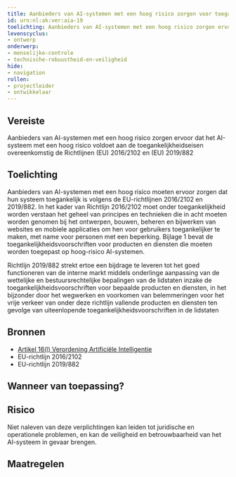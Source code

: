 ```yaml
---
title: Aanbieders van AI-systemen met een hoog risico zorgen voor toegankelijkheidseisen 
id: urn:nl:ak:ver:aia-19
toelichting: Aanbieders van AI-systemen met een hoog risico zorgen ervoor dat het AI-systeem met een hoog risico voldoet aan de toegankelijkheidseisen overeenkomstig de Richtlijnen (EU) 2016/2102 en (EU) 2019/882
levenscyclus:
- ontwerp
onderwerp:
- menselijke-controle
- technische-robuustheid-en-veiligheid
hide:
- navigation
rollen:
- projectleider
- ontwikkelaar
---
```


<!-- tags -->
## Vereiste

Aanbieders van AI-systemen met een hoog risico zorgen ervoor dat het AI-systeem met een hoog risico voldoet aan de toegankelijkheidseisen overeenkomstig de Richtlijnen (EU) 2016/2102 en (EU) 2019/882

## Toelichting

Aanbieders van AI-systemen met een hoog risico moeten ervoor zorgen dat hun systeem toegankelijk is volgens de EU-richtlijnen 2016/2102 en 2019/882.
In het kader van Richtlijn 2016/2102 moet onder toegankelijkheid worden verstaan het geheel van principes en technieken die in acht moeten worden genomen bij het ontwerpen, bouwen, beheren en bijwerken van websites en mobiele applicaties om hen voor gebruikers toegankelijker te maken, met name voor personen met een beperking.
Bijlage 1 bevat de toegankelijkheidsvoorschriften voor producten en diensten die moeten worden toegepast op hoog-risico AI-systemen.

Richtlijn 2019/882 strekt ertoe een bijdrage te leveren tot het goed functioneren van de interne markt middels onderlinge  aanpassing van de wettelijke en bestuursrechtelijke bepalingen van de lidstaten inzake de toegankelijkheidsvoorschriften  voor bepaalde producten en diensten, in het bijzonder door het wegwerken en voorkomen van belemmeringen voor het vrije verkeer van onder deze richtlijn vallende producten en diensten ten gevolge van uiteenlopende toegankelijkheidsvoorschriften in de lidstaten

## Bronnen

- [Artikel 16(l) Verordening Artificiële Intelligentie](https://eur-lex.europa.eu/legal-content/NL/TXT/HTML/?uri=OJ:L_202401689#d1e3823-1-1)
- EU-richtlijn 2016/2102
- EU-richtlijn 2019/882

## Wanneer van toepassing?


## Risico

Niet naleven van deze verplichtingen kan leiden tot juridische en operationele problemen, en kan de veiligheid en betrouwbaarheid van het AI-systeem in gevaar brengen.

## Maatregelen
<!-- list_maatregelen vereiste/aia-19-toegankelijkheidseisen no-search no-onderwerp no-rol no-levenscyclus -->

